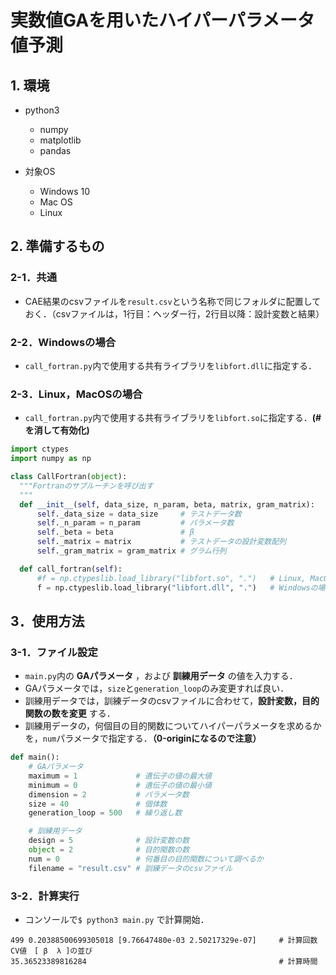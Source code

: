 # 実数値GAを用いたハイパーパラメータ値予測

## 1. 環境
- python3
  - numpy
  - matplotlib
  - pandas

- 対象OS
  - Windows 10
  - Mac OS
  - Linux

## 2. 準備するもの
### 2-1．共通
  - CAE結果のcsvファイルを`result.csv`という名称で同じフォルダに配置しておく．（csvファイルは，1行目：ヘッダー行，2行目以降：設計変数と結果）

### 2-2．Windowsの場合
  - `call_fortran.py`内で使用する共有ライブラリを`libfort.dll`に指定する．

### 2-3．Linux，MacOSの場合
  - `call_fortran.py`内で使用する共有ライブラリを`libfort.so`に指定する．**(# を消して有効化)**


```python
import ctypes
import numpy as np

class CallFortran(object):
  """Fortranのサブルーチンを呼び出す
  """
  def __init__(self, data_size, n_param, beta, matrix, gram_matrix):
      self._data_size = data_size     # テストデータ数
      self._n_param = n_param         # パラメータ数
      self._beta = beta               # β
      self._matrix = matrix           # テストデータの設計変数配列
      self._gram_matrix = gram_matrix # グラム行列

  def call_fortran(self):
      #f = np.ctypeslib.load_library("libfort.so", ".")   # Linux, MacOSの場合
      f = np.ctypeslib.load_library("libfort.dll", ".")   # Windowsの場合
```

## 3．使用方法
### 3-1．ファイル設定
  - `main.py`内の **GAパラメータ** ，および **訓練用データ** の値を入力する．
  - GAパラメータでは，`size`と`generation_loop`のみ変更すれば良い．
  - 訓練用データでは，訓練データのcsvファイルに合わせて，**設計変数，目的関数の数を変更** する．
  - 訓練用データの，何個目の目的関数についてハイパーパラメータを求めるかを，`num`パラメータで指定する．**（0-originになるので注意）**

```python
def main():
    # GAパラメータ
    maximum = 1             # 遺伝子の値の最大値
    minimum = 0             # 遺伝子の値の最小値
    dimension = 2           # パラメータ数
    size = 40               # 個体数
    generation_loop = 500   # 繰り返し数

    # 訓練用データ
    design = 5              # 設計変数の数
    object = 2              # 目的関数の数
    num = 0                 # 何番目の目的関数について調べるか
    filename = "result.csv" # 訓練データのcsvファイル
```

### 3-2．計算実行
 - コンソールで`$ python3 main.py` で計算開始．

```
499 0.20388500699305018 [9.76647480e-03 2.50217329e-07]     # 計算回数　CV値　[ β  λ ]の並び
35.36523389816284                                           # 計算時間
```
